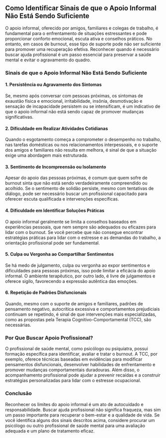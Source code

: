 
## Como Identificar Sinais de que o Apoio Informal Não Está Sendo Suficiente

O apoio informal, oferecido por amigos, familiares e colegas de trabalho, é fundamental para o enfrentamento de situações estressantes e pode proporcionar conforto emocional, escuta ativa e conselhos práticos. No entanto, em casos de burnout, esse tipo de suporte pode não ser suficiente para promover uma recuperação efetiva. Reconhecer quando é necessário buscar ajuda profissional é um passo essencial para preservar a saúde mental e evitar o agravamento do quadro.

### Sinais de que o Apoio Informal Não Está Sendo Suficiente

#### 1. **Persistência ou Agravamento dos Sintomas**
Se, mesmo após conversar com pessoas próximas, os sintomas de exaustão física e emocional, irritabilidade, insônia, desmotivação e sensação de incapacidade persistem ou se intensificam, é um indicativo de que o apoio informal não está sendo capaz de promover mudanças significativas.

#### 2. **Dificuldade em Realizar Atividades Cotidianas**
Quando o esgotamento começa a comprometer o desempenho no trabalho, nas tarefas domésticas ou nos relacionamentos interpessoais, e o suporte dos amigos e familiares não resulta em melhora, é sinal de que a situação exige uma abordagem mais estruturada.

#### 3. **Sentimento de Incompreensão ou Isolamento**
Apesar do apoio das pessoas próximas, é comum que quem sofre de burnout sinta que não está sendo verdadeiramente compreendido ou acolhido. Se o sentimento de solidão persiste, mesmo com tentativas de diálogo, pode ser necessário buscar um profissional capacitado para oferecer escuta qualificada e intervenções específicas.

#### 4. **Dificuldade em Identificar Soluções Práticas**
O apoio informal geralmente se limita a conselhos baseados em experiências pessoais, que nem sempre são adequados ou eficazes para lidar com o burnout. Se você percebe que não consegue encontrar estratégias práticas para lidar com o estresse e as demandas do trabalho, a orientação profissional pode ser fundamental.

#### 5. **Culpa ou Vergonha ao Compartilhar Sentimentos**
Se há medo de julgamento, culpa ou vergonha ao expor sentimentos e dificuldades para pessoas próximas, isso pode limitar a eficácia do apoio informal. O ambiente terapêutico, por outro lado, é livre de julgamentos e oferece sigilo, favorecendo a expressão autêntica das emoções.

#### 6. **Repetição de Padrões Disfuncionais**
Quando, mesmo com o suporte de amigos e familiares, padrões de pensamento negativo, autocrítica excessiva e comportamentos prejudiciais continuam se repetindo, é sinal de que intervenções mais especializadas, como as propostas pela Terapia Cognitivo-Comportamental (TCC), são necessárias.

### Por Que Buscar Apoio Profissional?

O profissional de saúde mental, como psicólogo ou psiquiatra, possui formação específica para identificar, avaliar e tratar o burnout. A TCC, por exemplo, oferece técnicas baseadas em evidências para modificar pensamentos disfuncionais, desenvolver habilidades de enfrentamento e promover mudanças comportamentais duradouras. Além disso, o acompanhamento profissional pode ajudar a prevenir recaídas e a construir estratégias personalizadas para lidar com o estresse ocupacional.

### Conclusão

Reconhecer os limites do apoio informal é um ato de autocuidado e responsabilidade. Buscar ajuda profissional não significa fraqueza, mas sim um passo importante para recuperar o bem-estar e a qualidade de vida. Se você identifica alguns dos sinais descritos acima, considere procurar um psicólogo ou outro profissional de saúde mental para uma avaliação adequada e um plano de tratamento eficaz.
```